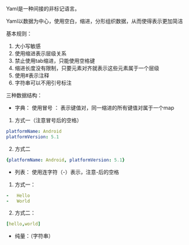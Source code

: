 Yaml是一种间接的非标记语言。

Yaml以数据为中心，使用空白，缩进，分形组织数据，从而使得表示更加简洁

基本规则：
1.	大小写敏感
2.	使用缩进表示层级关系
3.	禁止使用tab缩进，只能使用空格键
4.	缩进长度没有限制，只要元素对齐就表示这些元素属于一个层级
5.	使用#表示注释
6.	字符串可以不用引号标注

三种数据结构：
- 字典：
使用冒号 ： 表示键值对，同一缩进的所有键值对属于一个map
1. 方式一（注意冒号后的空格）
```yml
platformName: Android
platformVersion: 5.1
```
2. 方式二
```yml
{platformName: Android, platformVersion: 5.1}
```

- 列表：
使用连字符（-）表示，注意-后的空格
1. 方式一：
```yml
-	Hello
-	World
```
2. 方式二：
```yml
[hello,world]
```

- 纯量：（字符串） 
